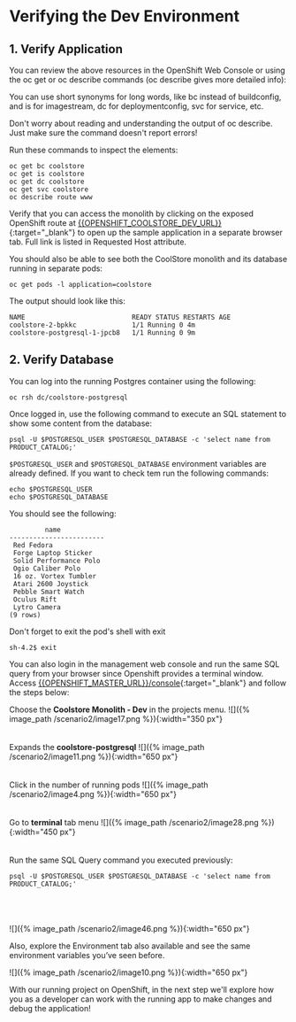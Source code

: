 # Verifying the Dev Environment

## 1. Verify Application

You can review the above resources in the OpenShift Web Console or using the oc get or oc describe commands \(oc describe gives more detailed info\):

You can use short synonyms for long words, like bc instead of buildconfig, and is for imagestream, dc for deploymentconfig, svc for service, etc.

Don't worry about reading and understanding the output of oc describe. Just make sure the command doesn't report errors!

Run these commands to inspect the elements:

~~~shell
oc get bc coolstore
oc get is coolstore
oc get dc coolstore
oc get svc coolstore
oc describe route www
~~~

Verify that you can access the monolith by clicking on the exposed OpenShift route at [{{OPENSHIFT_COOLSTORE_DEV_URL}}]({{OPENSHIFT_COOLSTORE_DEV_URL}}){:target="_blank"} to open up the sample application in a separate browser tab. Full link is listed in Requested Host attribute.

You should also be able to see both the CoolStore monolith and its database running in separate pods:

~~~shell
oc get pods -l application=coolstore
~~~

The output should look like this:

~~~shell
NAME                           READY STATUS RESTARTS AGE
coolstore-2-bpkkc              1/1 Running 0 4m
coolstore-postgresql-1-jpcb8   1/1 Running 0 9m
~~~

## 2. Verify Database

You can log into the running Postgres container using the following:

~~~shell
oc rsh dc/coolstore-postgresql
~~~

Once logged in, use the following command to execute an SQL statement to show some content from the database:

~~~shell
psql -U $POSTGRESQL_USER $POSTGRESQL_DATABASE -c 'select name from PRODUCT_CATALOG;'
~~~

`$POSTGRESQL_USER` and `$POSTGRESQL_DATABASE` environment variables are already defined. If you want to check tem run the following commands:

~~~text
echo $POSTGRESQL_USER
echo $POSTGRESQL_DATABASE
~~~

You should see the following:

~~~shell
         name
------------------------
 Red Fedora
 Forge Laptop Sticker
 Solid Performance Polo
 Ogio Caliber Polo
 16 oz. Vortex Tumbler
 Atari 2600 Joystick
 Pebble Smart Watch
 Oculus Rift
 Lytro Camera
(9 rows)
~~~

Don't forget to exit the pod's shell with exit

~~~shell
sh-4.2$ exit
~~~

You can also login in the management web console and run the same SQL query from your browser since Openshift provides a terminal window. Access [{{OPENSHIFT_MASTER_URL}}/console]({{OPENSHIFT_MASTER_URL}}/console){:target="_blank"} and follow the steps below:

Choose the **Coolstore Monolith - Dev** in the projects menu.
![]({% image_path /scenario2/image17.png %}){:width="350 px"}
<br><br><br>
Expands the **coolstore-postgresql**
![]({% image_path /scenario2/image11.png %}){:width="650 px"}
<br><br><br>
Click in the number of running pods
![]({% image_path /scenario2/image4.png %}){:width="650 px"}
<br><br><br>
Go to **terminal** tab menu
![]({% image_path /scenario2/image28.png %}){:width="450 px"}
<br><br><br>
Run the same SQL Query command you executed previously:

~~~shell
psql -U $POSTGRESQL_USER $POSTGRESQL_DATABASE -c 'select name from PRODUCT_CATALOG;'
~~~
<br><br><br>
![]({% image_path /scenario2/image46.png %}){:width="650 px"}

Also, explore the Environment tab also available and see the same environment variables you’ve seen before.

![]({% image_path /scenario2/image10.png %}){:width="650 px"}

With our running project on OpenShift, in the next step we'll explore how you as a developer can work with the running app to make changes and debug the application!  


